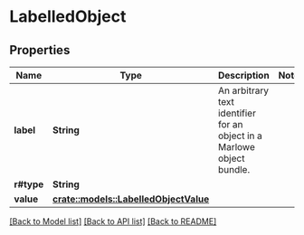 # LabelledObject

## Properties

Name | Type | Description | Notes
------------ | ------------- | ------------- | -------------
**label** | **String** | An arbitrary text identifier for an object in a Marlowe object bundle. | 
**r#type** | **String** |  | 
**value** | [**crate::models::LabelledObjectValue**](LabelledObject_value.md) |  | 

[[Back to Model list]](../README.md#documentation-for-models) [[Back to API list]](../README.md#documentation-for-api-endpoints) [[Back to README]](../README.md)


